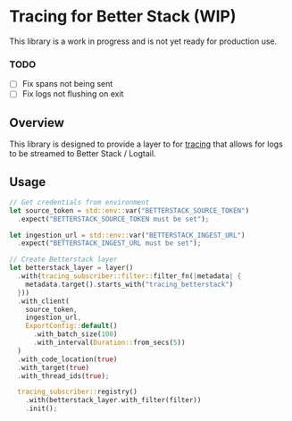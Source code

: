 # Tracing for Better Stack (WIP)

This library is a work in progress and is not yet ready for production use.

### TODO
 - [ ] Fix spans not being sent
 - [ ] Fix logs not flushing on exit

## Overview

This library is designed to provide a layer to for [tracing](https://github.com/tokio-rs/tracing) that allows for logs to be streamed to Better Stack / Logtail.

## Usage

```rust
// Get credentials from environment
let source_token = std::env::var("BETTERSTACK_SOURCE_TOKEN")
  .expect("BETTERSTACK_SOURCE_TOKEN must be set");

let ingestion_url = std::env::var("BETTERSTACK_INGEST_URL")
  .expect("BETTERSTACK_INGEST_URL must be set");

// Create Betterstack layer
let betterstack_layer = layer()
  .with(tracing_subscriber::filter::filter_fn(|metadata| {
    metadata.target().starts_with("tracing_betterstack")
  }))
  .with_client(
    source_token,
    ingestion_url,
    ExportConfig::default()
      .with_batch_size(100)
      .with_interval(Duration::from_secs(5))
  )
  .with_code_location(true)
  .with_target(true)
  .with_thread_ids(true);

  tracing_subscriber::registry()
    .with(betterstack_layer.with_filter(filter))
    .init();
```
